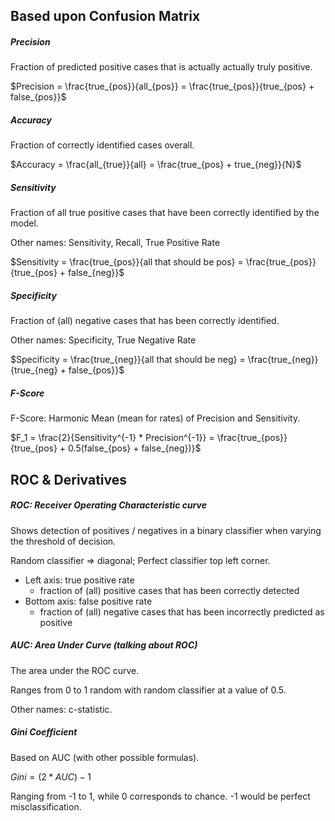 ## Based upon Confusion Matrix

##### Precision
Fraction of predicted positive cases that is actually actually truly positive.

$Precision = \frac{true_{pos}}{all_{pos}} = \frac{true_{pos}}{true_{pos} + false_{pos}}$

##### Accuracy
Fraction of correctly identified cases overall.

$Accuracy = \frac{all_{true}}{all} = \frac{true_{pos} + true_{neg}}{N}$

##### Sensitivity
Fraction of all true positive cases that have been correctly identified by the model.

Other names: Sensitivity, Recall, True Positive Rate

$Sensitivity = \frac{true_{pos}}{all that should be pos} = \frac{true_{pos}}{true_{pos} + false_{neg}}$

##### Specificity
Fraction of (all) negative cases that has been correctly identified.

Other names: Specificity, True Negative Rate

$Specificity = \frac{true_{neg}}{all that should be neg} = \frac{true_{neg}}{true_{neg} + false_{pos}}$

##### F-Score
F-Score: Harmonic Mean (mean for rates) of Precision and Sensitivity.

$F_1 = \frac{2}{Sensitivity^{-1} * Precision^{-1}} = \frac{true_{pos}}{true_{pos} + 0.5(false_{pos} + false_{neg})}$

## ROC & Derivatives

##### ROC: Receiver Operating Characteristic curve
Shows detection of positives / negatives in a binary classifier when varying the threshold of decision.

Random classifier => diagonal; Perfect classifier top left corner.

- Left axis: true positive rate
	- fraction of (all) positive cases that has been correctly detected
- Bottom axis: false positive rate
	- fraction of (all) negative cases that has been incorrectly predicted as positive

##### AUC: Area Under Curve (talking about ROC)
The area under the ROC curve.

Ranges from 0 to 1 random with random classifier at a value of 0.5.

Other names: c-statistic.

##### Gini Coefficient
Based on AUC (with other possible formulas).

$Gini = (2 * AUC) - 1$

Ranging from -1 to 1,  while 0 corresponds to chance. -1 would be perfect misclassification.

